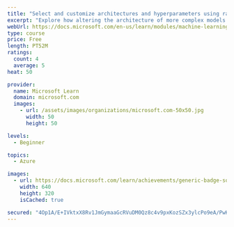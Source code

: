 ```yaml
---
title: "Select and customize architectures and hyperparameters using random forest"
excerpt: "Explore how altering the architecture of more complex models can bring about more effective results."
webUrl: https://docs.microsoft.com/en-us/learn/modules/machine-learning-architectures-and-hyperparameters/
type: course
price: Free
length: PT52M
ratings:
  count: 4
  average: 5
heat: 50

provider:
  name: Microsoft Learn
  domain: microsoft.com
  images:
    - url: /assets/images/organizations/microsoft.com-50x50.jpg
      width: 50
      height: 50

levels:
  - Beginner

topics:
  - Azure

images:
  - url: https://docs.microsoft.com/learn/achievements/generic-badge-social.png
    width: 640
    height: 320
    isCached: true

secured: "4Op1A/E+IVktxX8Rv1JmGymaaGcRVuDM0Qz8c4v9pxKozSZx3ylcPo9eA/PwKGL+WvGVCWdToHGXYrZgdddlZMUpQ97M5/66reLa21WjrDh5UrToo5igJ0+411IbNRc140CV5mnPC1t44B9VZ8sFWqlta0WzI5yWmhFSBLDU/aRlMC51hu6vBHSz2ZN0na/1z5GzSwXHFmso0MCr6Kn4J2QtwkuU9qSgvkH1MS+/ac5xvrHNFyf48eMMxycOWcaQbPsHYIl7jlhKbmYed0LK5Yf4RaSDnpLMZKO5eZuiOljD0fN+v/tedAYzLqBKXmmS0xzuCQarNqtTfPpS/71zQJQ5kiz9U3Tji9Ot3EkLACSA1bRqz57d0xqXLtk8djQYu2VlKrCUQqX2/wHGcCLY/9JG3DOlQNk++D5WuKGoYVo=;IEl7w/R9RMb+0gsTviAwQA=="
---
```


